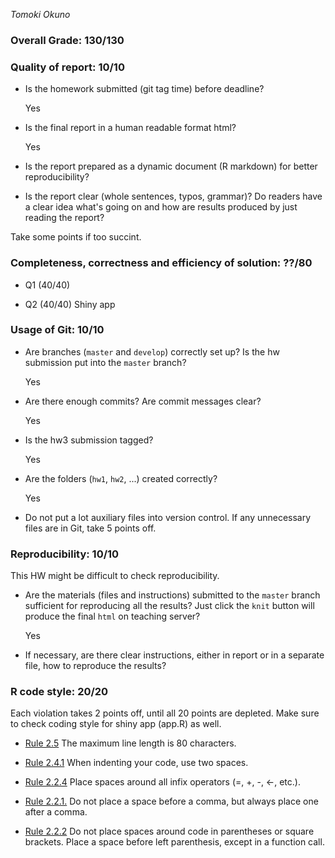 *Tomoki Okuno*

### Overall Grade: 130/130

### Quality of report: 10/10

-   Is the homework submitted (git tag time) before deadline? 

    Yes
  
-   Is the final report in a human readable format html? 

    Yes
-   Is the report prepared as a dynamic document (R markdown) for better reproducibility?

-   Is the report clear (whole sentences, typos, grammar)? Do readers have a clear idea what's going on and how are results produced by just reading the report? 

Take some points if too succint.

### Completeness, correctness and efficiency of solution: ??/80

- Q1 (40/40)

- Q2 (40/40) Shiny app
	    
### Usage of Git: 10/10

-   Are branches (`master` and `develop`) correctly set up? Is the hw submission put into the `master` branch?

    Yes
  
-   Are there enough commits? Are commit messages clear? 
       
    Yes
     
-   Is the hw3 submission tagged? 

    Yes
  
-   Are the folders (`hw1`, `hw2`, ...) created correctly? 
  
    Yes
  
-   Do not put a lot auxiliary files into version control. If any unnecessary files are in Git, take 5 points off.

### Reproducibility: 10/10

This HW might be difficult to check reproducibility. 

-   Are the materials (files and instructions) submitted to the `master` branch sufficient for reproducing all the results? Just click the `knit` button will produce the final `html` on teaching server? 

    Yes
  
-   If necessary, are there clear instructions, either in report or in a separate file, how to reproduce the results?

### R code style: 20/20

Each violation takes 2 points off, until all 20 points are depleted. Make sure to check coding style for shiny app (app.R) as well.

-   [Rule 2.5](https://style.tidyverse.org/syntax.html#long-lines) The maximum line length is 80 characters.  

-   [Rule 2.4.1](https://style.tidyverse.org/syntax.html#indenting) When indenting your code, use two spaces.  

-   [Rule 2.2.4](https://style.tidyverse.org/syntax.html#infix-operators) Place spaces around all infix operators (=, +, -, &lt;-, etc.).  

-   [Rule 2.2.1.](https://style.tidyverse.org/syntax.html#commas) Do not place a space before a comma, but always place one after a comma.  

-   [Rule 2.2.2](https://style.tidyverse.org/syntax.html#parentheses) Do not place spaces around code in parentheses or square brackets. Place a space before left parenthesis, except in a function call.
